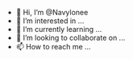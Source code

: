 - 👋 Hi, I’m @Navylonee
- 👀 I’m interested in ...
- 🌱 I’m currently learning ...
- 💞️ I’m looking to collaborate on ...
- 📫 How to reach me ...

<!---
Navylonee/Navylonee is a ✨ special ✨ repository because its `README.md` (this file) appears on your GitHub profile.
You can click the Preview link to take a look at your changes.
--->
